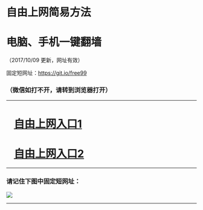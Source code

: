 ﻿# 自由上网简易方法

# 电脑、手机一键翻墙

（2017/10/09 更新，网址有效）

固定短网址：https://git.io/free99

### （微信如打不开，请转到浏览器打开）


***





# &nbsp;&nbsp; <a href="http://ft454910087.fwq-tz-1001.info/fwqtz01.html?t=10090017013 " target="_blank">自由上网入口1</a>
# &nbsp;&nbsp; <a href="http://ft51266004.fwq-tz-1002.info/fwqtz02.html?t=100900120096 " target="_blank">自由上网入口2</a>
***

### 请记住下图中固定短网址：

<img src="https://s3-us-west-2.amazonaws.com/fwq-1001/yjfq-20170905okok.png" /> 


***

